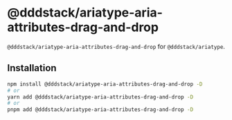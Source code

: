 # @dddstack/ariatype-aria-attributes-drag-and-drop

`@dddstack/ariatype-aria-attributes-drag-and-drop` for `@dddstack/ariatype`.

## Installation

```bash
npm install @dddstack/ariatype-aria-attributes-drag-and-drop -D
# or
yarn add @dddstack/ariatype-aria-attributes-drag-and-drop -D
# or
pnpm add @dddstack/ariatype-aria-attributes-drag-and-drop -D
```
